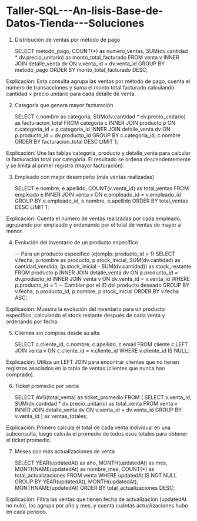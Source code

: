  # Taller-SQL---An-lisis-Base-de-Datos-Tienda---Soluciones

1. Distribución de ventas por método de pago

   SELECT 
    metodo_pago,
    COUNT(*) as numero_ventas,
    SUM(dv.cantidad * dv.precio_unitario) as monto_total_facturado
FROM venta v
INNER JOIN detalle_venta dv ON v.venta_id = dv.venta_id
GROUP BY metodo_pago
ORDER BY monto_total_facturado DESC;

Explicación: Esta consulta agrupa las ventas por método de pago, cuenta el número de transacciones y suma el monto total facturado calculando cantidad × precio unitario para cada detalle de venta.

2. Categoría que genera mayor facturación

   SELECT 
    c.nombre as categoria,
    SUM(dv.cantidad * dv.precio_unitario) as facturacion_total
FROM categoria c
INNER JOIN producto p ON c.categoria_id = p.categoria_id
INNER JOIN detalle_venta dv ON p.producto_id = dv.producto_id
GROUP BY c.categoria_id, c.nombre
ORDER BY facturacion_total DESC
LIMIT 1;

Explicación: Une las tablas categoria, producto y detalle_venta para calcular la facturación total por categoría. El resultado se ordena descendentemente y se limita al primer registro (mayor facturación).

3. Empleado con mejor desempeño (más ventas realizadas)

   SELECT 
    e.nombre,
    e.apellido,
    COUNT(v.venta_id) as total_ventas
FROM empleado e
INNER JOIN venta v ON e.empleado_id = v.empleado_id
GROUP BY e.empleado_id, e.nombre, e.apellido
ORDER BY total_ventas DESC
LIMIT 1;

Explicación: Cuenta el número de ventas realizadas por cada empleado, agrupando por empleado y ordenando por el total de ventas de mayor a menor.

4. Evolución del inventario de un producto específico

   -- Para un producto específico (ejemplo: producto_id = 1)
SELECT 
    v.fecha,
    p.nombre as producto,
    p.stock_inicial,
    SUM(dv.cantidad) as cantidad_vendida,
    (p.stock_inicial - SUM(dv.cantidad)) as stock_restante
FROM producto p
INNER JOIN detalle_venta dv ON p.producto_id = dv.producto_id
INNER JOIN venta v ON dv.venta_id = v.venta_id
WHERE p.producto_id = 1  -- Cambiar por el ID del producto deseado
GROUP BY v.fecha, p.producto_id, p.nombre, p.stock_inicial
ORDER BY v.fecha ASC;

Explicación: Muestra la evolución del inventario para un producto específico, calculando el stock restante después de cada venta y ordenando por fecha.

5. Clientes sin compras desde su alta

   SELECT 
    c.cliente_id,
    c.nombre,
    c.apellido,
    c.email
FROM cliente c
LEFT JOIN venta v ON c.cliente_id = v.cliente_id
WHERE v.cliente_id IS NULL;

Explicación: Utiliza un LEFT JOIN para encontrar clientes que no tienen registros asociados en la tabla de ventas (clientes que nunca han comprado).

6. Ticket promedio por venta

   SELECT 
    AVG(total_venta) as ticket_promedio
FROM (
    SELECT 
        v.venta_id,
        SUM(dv.cantidad * dv.precio_unitario) as total_venta
    FROM venta v
    INNER JOIN detalle_venta dv ON v.venta_id = dv.venta_id
    GROUP BY v.venta_id
) as ventas_totales;

Explicación: Primero calcula el total de cada venta individual en una subconsulta, luego calcula el promedio de todos esos totales para obtener el ticket promedio.

7. Meses con más actualizaciones de venta

   SELECT 
    YEAR(updatedAt) as año,
    MONTH(updatedAt) as mes,
    MONTHNAME(updatedAt) as nombre_mes,
    COUNT(*) as total_actualizaciones
FROM venta
WHERE updatedAt IS NOT NULL
GROUP BY YEAR(updatedAt), MONTH(updatedAt), MONTHNAME(updatedAt)
ORDER BY total_actualizaciones DESC;

Explicación: Filtra las ventas que tienen fecha de actualización (updatedAt no nulo), las agrupa por año y mes, y cuenta cuántas actualizaciones hubo en cada período.
